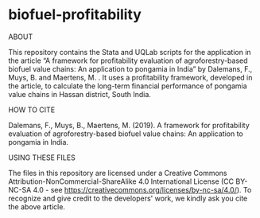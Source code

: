 # biofuel-profitability
ABOUT

This repository contains the Stata and UQLab scripts for the application in the article “A framework for profitability evaluation of agroforestry-based biofuel value chains: An application to pongamia in India” by Dalemans, F., Muys, B. and Maertens, M. . It uses a profitability framework, developed in the article, to calculate the long-term financial performance of pongamia value chains in Hassan district, South India.

HOW TO CITE

Dalemans, F., Muys, B., Maertens, M. (2019). A framework for profitability evaluation of agroforestry-based biofuel value chains: An application to pongamia in India.

USING THESE FILES

The files in this repository are licensed under a Creative Commons Attribution-NonCommercial-ShareAlike 4.0 International License (CC BY-NC-SA 4.0 - see https://creativecommons.org/licenses/by-nc-sa/4.0/). To recognize and give credit to the developers' work, we kindly ask you cite the above article.
